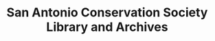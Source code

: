 ---
layout: repo
title: "San Antonio Conservation Society Library and Archives"
id: 17316
permalink: repos/17316/
---